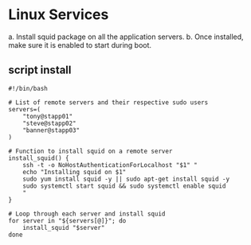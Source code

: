 # Linux Services
a. Install squid package on all the application servers.
b. Once installed, make sure it is enabled to start during boot.

## script install
```
#!/bin/bash

# List of remote servers and their respective sudo users
servers=(
    "tony@stapp01"
    "steve@stapp02"
    "banner@stapp03"
)

# Function to install squid on a remote server
install_squid() {
    ssh -t -o NoHostAuthenticationForLocalhost "$1" "
    echo "Installing squid on $1"
    sudo yum install squid -y || sudo apt-get install squid -y
    sudo systemctl start squid && sudo systemctl enable squid
    "
}

# Loop through each server and install squid
for server in "${servers[@]}"; do
    install_squid "$server"
done
```